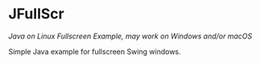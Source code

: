 # JFullScr
*Java on Linux Fullscreen Example, may work on Windows and/or macOS*

Simple Java example for fullscreen Swing windows.